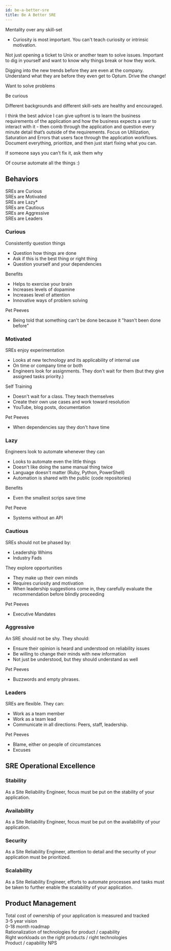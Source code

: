 ```yaml
---
id: be-a-better-sre
title: Be A Better SRE
---
```


Mentality over any skill-set

- Curiosity is most important. You can't teach curiosity or intrinsic motivation.

Not just opening a ticket to Unix or another team to solve issues. Important to dig in yourself and want to know why things break or how they work.

Digging into the new trends before they are even at the company. Understand what they are before they even get to Optum. Drive the change!

Want to solve problems

Be curious

Different backgrounds and different skill-sets are healthy and encouraged.

I think the best advice I can give upfront is to learn the business requirements of the application and how the business expects a user to interact with it - then comb through the application and question every minute detail that’s outside of the requirements. Focus on Utilization, Saturation and Errors that users face through the application workflows. Document everything, prioritize, and then just start fixing what you can.

If someone says you can’t fix it, ask them why

Of course automate all the things :)

## Behaviors

SREs are Curious  
SREs are Motivated  
SREs are Lazy*  
SREs are Cautious  
SREs are Aggressive  
SREs are Leaders  

### Curious

Consistently question things

- Question how things are done
- Ask if this is the best thing or right thing
- Question yourself and your dependencies

Benefits

- Helps to exercise your brain
- Increases levels of dopamine
- Increases level of attention
- Innovative ways of problem solving

Pet Peeves

- Being told that something can't be done because it "hasn't been done before"

### Motivated

SREs enjoy experimentation

- Looks at new technology and its applicability of internal use
- On time or company time or both
- Engineers look for assignments. They don't wait for them (but they give assigned tasks priority.)

Self Training

- Doesn't wait for a class. They teach themselves
- Create their own use cases and work toward resolution
- YouTube, blog posts, documentation

Pet Peeves

- When dependencies say they don't have time

### Lazy

Engineers look to automate whenever they can

- Looks to automate even the little things
- Doesn't like doing the same manual thing twice
- Language doesn't matter (Ruby, Python, PowerShell)
- Automation is shared with the public (code repositories)

Benefits

- Even the smallest scrips save time

Pet Peeve

- Systems without an API

### Cautious

SREs should not be phased by:

- Leadership Whims
- Industry Fads

They explore opportunities

- They make up their own minds
- Requires curiosity and motivation
- When leadership suggestions come in, they carefully evaluate the recommendation before blindly proceeding

Pet Peeves

- Executive Mandates

### Aggressive

An SRE should not be shy. They should:

- Ensure their opinion is heard and understood on reliability issues
- Be willing to change their minds with new information
- Not just be understood, but they should understand as well

Pet Peeves

- Buzzwords and empty phrases.

### Leaders

SREs are flexible. They can:

- Work as a team member
- Work as a team lead
- Communicate in all directions: Peers, staff, leadership.

Pet Peeves  

- Blame, either on people of circumstances
- Excuses

## SRE Operational Excellence

### Stability

As a Site Reliability Engineer, focus must be put on the stability of your application.  

### Availability

As a Site Reliability Engineer, focus must be put on the availability of your application.  

### Security

As a Site Reliability Engineer, attention to detail and the security of your application must be prioritized.  

### Scalability

As a Site Reliability Engineer, efforts to automate processes and tasks must be taken to further enable the scalability of your application.  

## Product Management

Total cost of ownership of your application is measured and tracked  
3-5 year vision  
0-18 month roadmap  
Rationalization of technologies for product / capability  
Right workloads on the right products / right technologies  
Product / capability NPS  
